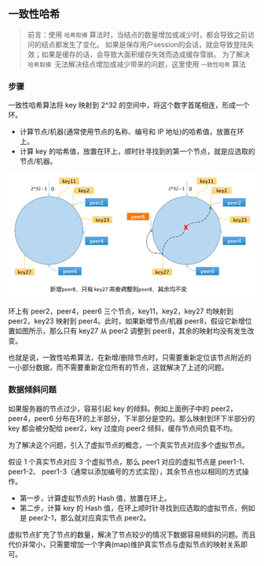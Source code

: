 ## 一致性哈希
> 前言：使用 `哈希取模` 算法时，当结点的数量增加或减少时，都会导致之前访问的结点都发生了变化。
> 如果是保存用户session的会话，就会导致登陆失效；如果是缓存的话，会导致大面积缓存失效而造成缓存雪崩。
> 为了解决 `哈希取模 `无法解决结点增加或减少带来的问题，这里使用 `一致性哈希` 算法

### 步骤
一致性哈希算法将 key 映射到 2^32 的空间中，将这个数字首尾相连，形成一个环。

* 计算节点/机器(通常使用节点的名称、编号和 IP 地址)的哈希值，放置在环上。
* 计算 key 的哈希值，放置在环上，顺时针寻找到的第一个节点，就是应选取的节点/机器。

![一致性.png](一致性哈希.png)

环上有 peer2，peer4，peer6 三个节点，key11，key2，key27 均映射到 peer2，key23 映射到 peer4。此时，如果新增节点/机器 peer8，假设它新增位置如图所示，那么只有 key27 从 peer2 调整到 peer8，其余的映射均没有发生改变。

也就是说，一致性哈希算法，在新增/删除节点时，只需要重新定位该节点附近的一小部分数据，而不需要重新定位所有的节点，这就解决了上述的问题。

### 数据倾斜问题
如果服务器的节点过少，容易引起 key 的倾斜。例如上面例子中的 peer2，peer4，peer6 分布在环的上半部分，下半部分是空的。那么映射到环下半部分的 key 都会被分配给 peer2，key 过度向 peer2 倾斜，缓存节点间负载不均。

为了解决这个问题，引入了虚拟节点的概念，一个真实节点对应多个虚拟节点。

假设 1 个真实节点对应 3 个虚拟节点，那么 peer1 对应的虚拟节点是 peer1-1、 peer1-2、 peer1-3（通常以添加编号的方式实现），其余节点也以相同的方式操作。

* 第一步，计算虚拟节点的 Hash 值，放置在环上。
* 第二步，计算 key 的 Hash 值，在环上顺时针寻找到应选取的虚拟节点，例如是 peer2-1，那么就对应真实节点 peer2。

虚拟节点扩充了节点的数量，解决了节点较少的情况下数据容易倾斜的问题。而且代价非常小，只需要增加一个字典(map)维护真实节点与虚拟节点的映射关系即可。